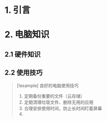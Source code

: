 # 1. 引言


# 2. 电脑知识 
## 2.1 硬件知识 


## 2.2 使用技巧 
> [!example] 良好的电脑使用技巧 
> 1. 定期备份重要的文件（云存储）
> 2. 定期清理垃圾文件、删除无用的应用
> 3. 合理安排使用时间，防止长时间盯着屏幕
> 4. 